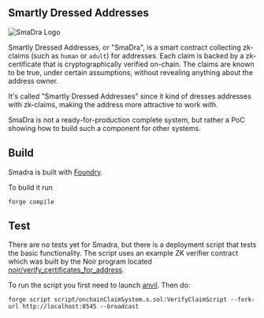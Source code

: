 ## Smartly Dressed Addresses
![SmaDra Logo](http://neiman.co.il/images/SmaDra-pfp.png)

Smartly Dressed Addresses, or "SmaDra", is a smart contract collecting zk-claims (such as `human` or `adult`) for addresses. Each claim is backed by a zk-certificate that is cryptographically verified on-chain. The claims are  known to be true, under certain assumptions, without revealing anything about the address owner.

It's called "Smartly Dressed Addresses" since it kind of dresses addresses with zk-claims, making the address more attractive to work with.

SmaDra is not a ready-for-production complete system, but rather a PoC showing how to build such a component for other systems.

## Build
Smadra is built with [Foundry](https://github.com/foundry-rs/foundry).

To build it run
```
forge compile
```

## Test
There are no tests yet for Smadra, but there is a deployment script that tests the basic functionality. The script uses an example ZK verifier contract which was built by the Noir program located [noir/verify_certificates_for_address](https://github.com/HastilyConceivedCreatures/smadra/tree/main/noir/verify_certificates_for_address). 

To run the script you first need to launch [anvil](https://book.getfoundry.sh/reference/anvil/). Then do:
```
forge script script/onchainClaimSystem.s.sol:VerifyClaimScript --fork-url http://localhost:8545 --broadcast
```
